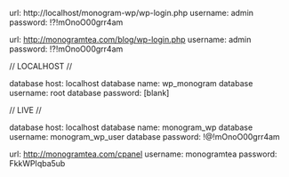 <!--
  __        _____  ____  ____  ____  ____  _____ ____ ____
  \ \      / / _ \|  _ \|  _ \|  _ \|  _ \| ____/ ___/ ___|
   \ \ /\ / / | | | |_) | | | | |_) | |_) |  _| \___ \___ \
    \ V  V /| |_| |  _ <| |_| |  __/|  _ <| |___ ___) |__) |
     \_/\_/  \___/|_| \_\____/|_|   |_| \_\_____|____/____/

-->

url: http://localhost/monogram-wp/wp-login.php
username: admin
password: !?!mOnoO00grr4am


url: http://monogramtea.com/blog/wp-login.php
username: admin
password: !?!mOnoO00grr4am










<!--
   ____    _  _____  _    ____    _    ____  _____
  |  _ \  / \|_   _|/ \  | __ )  / \  / ___|| ____|
  | | | |/ _ \ | | / _ \ |  _ \ / _ \ \___ \|  _|
  | |_| / ___ \| |/ ___ \| |_) / ___ \ ___) | |___
  |____/_/   \_\_/_/   \_\____/_/   \_\____/|_____|

-->


// LOCALHOST //

database host: localhost
database name: wp_monogram
database username: root
database password: [blank]

// LIVE // 

database host: localhost
database name: monogram_wp
database username: monogram_wp_user
database password: !@!mOnoO00grr4am






<!--
    ____ ____   _    _   _ _____ _
   / ___|  _ \ / \  | \ | | ____| |
  | |   | |_) / _ \ |  \| |  _| | |
  | |___|  __/ ___ \| |\  | |___| |___
   \____|_| /_/   \_\_| \_|_____|_____|

-->

url: http://monogramtea.com/cpanel
username: monogramtea
password: FkkWPIqba5ub






